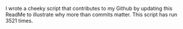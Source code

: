 I wrote a cheeky script that contributes to my Github by updating this ReadMe to illustrate why more than commits matter. This script has run 3521 times.